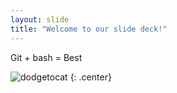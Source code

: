 ```yaml
---
layout: slide
title: "Welcome to our slide deck!"
---
```


Git + bash = Best

![dodgetocat](https://octodex.github.com/images/dodgetocat_v2.png)
{: .center}
